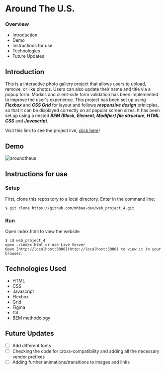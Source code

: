 # Around The U.S.
### Overview
* Introduction
* Demo
* Instructions for use
* Technologies
* Future Updates

## Introduction

This is a interactive photo gallery project that allows users to upload, remove, or like photos. Users can also update their name and title via a popup form. Modals and client-side form validation has been implemented to improve the user's experience. This project has been set up using ***Flexbox*** and ***CSS Grid*** for layout and follows ***responsive design*** prinicples, so that it can be displayed correctly on all popular screen sizes. It has been set up using a nested ***BEM (Block, Element, Modifier) file structure, HTML*** ***CSS*** and ***Javascript***.

Visit this link to see the project live, [click here](https://mhbae-dev.github.io/web_project_4/)!

## Demo

![aroundtheus](https://user-images.githubusercontent.com/41869496/155084112-c056aa78-6ab2-4108-bd37-0bdc9630f673.gif)

## Instructions for use

### Setup
First, clone this repository to a local directory. Enter in the command line:
```
$ git clone https://github.com/mhbae-dev/web_project_4.git
```
### Run
Open index.html to view the website
```
$ cd web_project_4
open ./index.html or use Live Server
Open [http://localhost:3000](http://localhost:3000) to view it in your browser.
```

## Technologies Used
- HTML
- CSS
- Javascript
- Flexbox
- Grid
- Figma
- Git
- BEM methodology

## Future Updates

- [ ] Add different fonts
- [ ] Checking the code for cross-compatibility and adding all the necessary vendor prefixes
- [ ] Adding further animations/transitions to images and links
